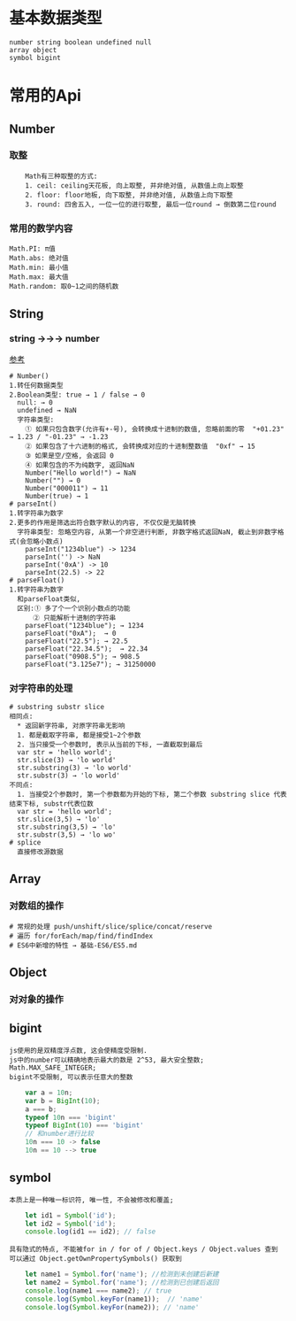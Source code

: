 # 基本数据类型
    number string boolean undefined null
    array object
    symbol bigint

# 常用的Api
## Number
### 取整
```shell
	Math有三种取整的方式:
	1. ceil: ceiling天花板, 向上取整, 并非绝对值, 从数值上向上取整
	2. floor: floor地板, 向下取整, 并非绝对值, 从数值上向下取整
	3. round: 四舍五入, 一位一位的进行取整, 最后一位round → 倒数第二位round
```
### 常用的数学内容
    Math.PI: π值
    Math.abs: 绝对值
    Math.min: 最小值
    Math.max: 最大值
    Math.random: 取0~1之间的随机数

## String
### string →→→ number
[参考](https://blog.csdn.net/corleone_4ever/article/details/106055630)
```shell
# Number()
1.转任何数据类型
2.Boolean类型: true → 1 / false → 0
  null: → 0
  undefined → NaN
  字符串类型:
    ① 如果只包含数字(允许有+-号), 会转换成十进制的数值, 忽略前面的零  "+01.23" → 1.23 / "-01.23" → -1.23
    ② 如果包含了十六进制的格式, 会转换成对应的十进制整数值  "0xf" → 15
    ③ 如果是空/空格, 会返回 0
    ④ 如果包含的不为纯数字, 返回NaN
    Number("Hello world!") → NaN
    Number("") → 0
    Number("000011") → 11
    Number(true) → 1
# parseInt()
1.转字符串为数字
2.更多的作用是筛选出符合数字默认的内容, 不仅仅是无脑转换
  字符串类型: 忽略空内容, 从第一个非空进行判断, 非数字格式返回NaN, 截止到非数字格式(会忽略小数点)
    parseInt("1234blue") -> 1234
    parseInt('') -> NaN
    parseInt('0xA') -> 10
    parseInt(22.5) -> 22
# parseFloat()
1.转字符串为数字
  和parseFloat类似,
  区别:① 多了个一个识别小数点的功能
      ② 只能解析十进制的字符串
    parseFloat("1234blue"); → 1234
    parseFloat("0xA");  → 0
    parseFloat("22.5"); → 22.5
    parseFloat("22.34.5");  → 22.34
    parseFloat("0908.5"); → 908.5
    parseFloat("3.125e7"); → 31250000
```
### 对字符串的处理
```shell
# substring substr slice
相同点:
  * 返回新字符串, 对原字符串无影响
  1. 都是截取字符串, 都是接受1~2个参数
  2. 当只接受一个参数时, 表示从当前的下标, 一直截取到最后
  var str = 'hello world';
  str.slice(3) → 'lo world'
  str.substring(3) → 'lo world'
  str.substr(3) → 'lo world'
不同点:
  1. 当接受2个参数时, 第一个参数都为开始的下标, 第二个参数 substring slice 代表结束下标, substr代表位数
  var str = 'hello world';
  str.slice(3,5) → 'lo'
  str.substring(3,5) → 'lo'
  str.substr(3,5) → 'lo wo'
# splice
  直接修改源数据
```

## Array
### 对数组的操作
```shell
# 常规的处理 push/unshift/slice/splice/concat/reserve
# 遍历 for/forEach/map/find/findIndex
# ES6中新增的特性 → 基础-ES6/ES5.md
```
## Object
### 对对象的操作

## bigint
    js使用的是双精度浮点数, 这会使精度受限制.
    js中的number可以精确地表示最大的数是 2^53, 最大安全整数; Math.MAX_SAFE_INTEGER;
    bigint不受限制, 可以表示任意大的整数
```ts
    var a = 10n;
    var b = BigInt(10);
    a === b;
    typeof 10n === 'bigint'
    typeof BigInt(10) === 'bigint'
    // 和number进行比较
    10n === 10 -> false
    10n == 10 --> true
```
## symbol
    本质上是一种唯一标识符, 唯一性, 不会被修改和覆盖;
```ts
    let id1 = Symbol('id');
    let id2 = Symbol('id');
    console.log(id1 == id2); // false
```
    具有隐式的特点, 不能被for in / for of / Object.keys / Object.values 查到
    可以通过 Object.getOwnPropertySymbols() 获取到
```ts
    let name1 = Symbol.for('name'); //检测到未创建后新建
    let name2 = Symbol.for('name'); //检测到已创建后返回
    console.log(name1 === name2); // true
    console.log(Symbol.keyFor(name1));  // 'name'
    console.log(Symbol.keyFor(name2)); // 'name'
```
